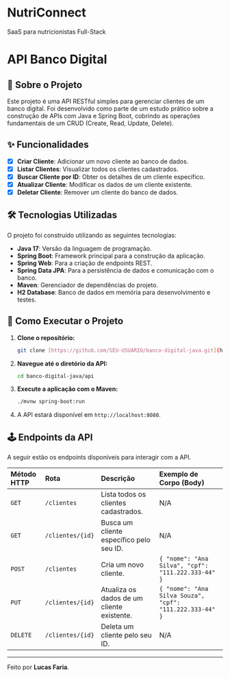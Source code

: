 # NutriConnect
SaaS para nutricionistas Full-Stack

# API Banco Digital

## 📖 Sobre o Projeto

Este projeto é uma API RESTful simples para gerenciar clientes de um banco digital. Foi desenvolvido como parte de um estudo prático sobre a construção de APIs com Java e Spring Boot, cobrindo as operações fundamentais de um CRUD (Create, Read, Update, Delete).

## ✨ Funcionalidades

-   [x] **Criar Cliente**: Adicionar um novo cliente ao banco de dados.
-   [x] **Listar Clientes**: Visualizar todos os clientes cadastrados.
-   [x] **Buscar Cliente por ID**: Obter os detalhes de um cliente específico.
-   [x] **Atualizar Cliente**: Modificar os dados de um cliente existente.
-   [x] **Deletar Cliente**: Remover um cliente do banco de dados.

## 🛠️ Tecnologias Utilizadas

O projeto foi construído utilizando as seguintes tecnologias:

-   **Java 17**: Versão da linguagem de programação.
-   **Spring Boot**: Framework principal para a construção da aplicação.
-   **Spring Web**: Para a criação de endpoints REST.
-   **Spring Data JPA**: Para a persistência de dados e comunicação com o banco.
-   **Maven**: Gerenciador de dependências do projeto.
-   **H2 Database**: Banco de dados em memória para desenvolvimento e testes.

## 🚀 Como Executar o Projeto

1.  **Clone o repositório:**
    ```bash
    git clone [https://github.com/SEU-USUARIO/banco-digital-java.git](https://github.com/SEU-USUARIO/banco-digital-java.git)
    ```
2.  **Navegue até o diretório da API:**
    ```bash
    cd banco-digital-java/api
    ```
3.  **Execute a aplicação com o Maven:**
    ```bash
    ./mvnw spring-boot:run
    ```
4.  A API estará disponível em `http://localhost:8080`.

## 🕹️ Endpoints da API

A seguir estão os endpoints disponíveis para interagir com a API.

| Método HTTP | Rota                     | Descrição                                 | Exemplo de Corpo (Body)                                |
| :---------- | :----------------------- | :---------------------------------------- | :----------------------------------------------------- |
| `GET`       | `/clientes`              | Lista todos os clientes cadastrados.      | N/A                                                    |
| `GET`       | `/clientes/{id}`         | Busca um cliente específico pelo seu ID.  | N/A                                                    |
| `POST`      | `/clientes`              | Cria um novo cliente.                     | `{ "nome": "Ana Silva", "cpf": "111.222.333-44" }`      |
| `PUT`       | `/clientes/{id}`         | Atualiza os dados de um cliente existente.| `{ "nome": "Ana Silva Souza", "cpf": "111.222.333-44" }` |
| `DELETE`    | `/clientes/{id}`         | Deleta um cliente pelo seu ID.            | N/A                                                    |

---

Feito por **Lucas Faria**.
